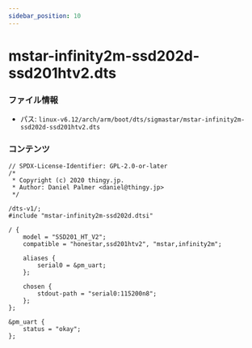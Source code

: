 ```yaml
---
sidebar_position: 10
---
```

# mstar-infinity2m-ssd202d-ssd201htv2.dts

### ファイル情報

- パス: `linux-v6.12/arch/arm/boot/dts/sigmastar/mstar-infinity2m-ssd202d-ssd201htv2.dts`

### コンテンツ

```dts
// SPDX-License-Identifier: GPL-2.0-or-later
/*
 * Copyright (c) 2020 thingy.jp.
 * Author: Daniel Palmer <daniel@thingy.jp>
 */

/dts-v1/;
#include "mstar-infinity2m-ssd202d.dtsi"

/ {
	model = "SSD201_HT_V2";
	compatible = "honestar,ssd201htv2", "mstar,infinity2m";

	aliases {
		serial0 = &pm_uart;
	};

	chosen {
		stdout-path = "serial0:115200n8";
	};
};

&pm_uart {
	status = "okay";
};

```
